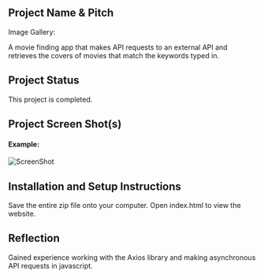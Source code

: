 ## Project Name & Pitch

Image Gallery:

A movie finding app that makes API requests to an external API and retrieves the covers of movies that match the keywords typed in.

## Project Status

This project is completed.

## Project Screen Shot(s)

#### Example:   

![ScreenShot](https://raw.github.com/singhru27/Movie-Finder/main/screenshots/Home.png)

## Installation and Setup Instructions

Save the entire zip file onto your computer. Open index.html to view the website. 

## Reflection

Gained experience working with the Axios library and making asynchronous API requests in javascript.